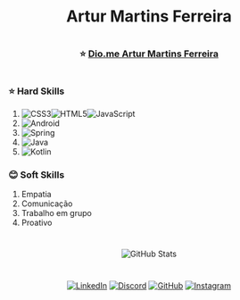 
<div align="center">

# Artur Martins Ferreira
</div>

#

<div align = "center">

###  ⭐ [Dio.me Artur Martins Ferreira](https://www.dio.me/users/artur_turkis)

</div>

#

### ⭐ Hard Skills 

   1. ![CSS3](https://img.shields.io/badge/CSS3-1572B6?style=for-the-badge&logo=css3&logoColor=white)![HTML5](https://img.shields.io/badge/HTML5-E34F26?style=for-the-badge&logo=html5&logoColor=white)![JavaScript](https://img.shields.io/badge/JavaScript-F7DF1E?style=for-the-badge&logo=javascript&logoColor=black)
   2. ![Android](https://img.shields.io/badge/Android-3DDC84?style=for-the-badge&logo=android&logoColor=white)
   3. ![Spring](https://img.shields.io/badge/spring-%236DB33F.svg?style=for-the-badge&logo=spring&logoColor=white)
   4. ![Java](https://img.shields.io/badge/java-%23ED8B00.svg?style=for-the-badge&logo=openjdk&logoColor=white)
   5. ![Kotlin](https://img.shields.io/badge/Kotlin-0095D5?&style=for-the-badge&logo=kotlin&logoColor=white)


### 😊 Soft Skills

1. Empatia
2. Comunicação
3. Trabalho em grupo
4. Proativo

# 

<div align="center">

![GitHub Stats](https://github-readme-stats.vercel.app/api?username=ferreiraarm&theme=transparent&bg_color=000&border_color=30A3DC&show_icons=true&icon_color=30A3DC&title_color=E94D5F&text_color=FFF)

#

[![LinkedIn](https://img.shields.io/badge/LinkedIn-0077B5?style=for-the-badge&logo=linkedin&logoColor=white)](https://www.linkedin.com/in/artur-martins-ferreira-642602287/)
[![Discord](https://img.shields.io/badge/Discord-7289DA?style=for-the-badge&logo=discord&logoColor=white)](https://discord.com/channels/@armferreira/)
[![GitHub](https://img.shields.io/badge/GitHub-100000?style=for-the-badge&logo=github&logoColor=white)](https://github.com/ferreiraarm)
[![Instagram](https://img.shields.io/badge/-Instagram-%23E4405F?style=for-the-badge&logo=instagram&logoColor=white)](https://www.instagram.com/armferreira/)

</div>